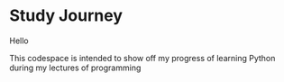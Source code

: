 # Study Journey

Hello

This codespace is intended to show off my progress of learning Python during my lectures of programming

